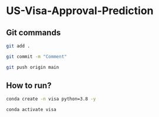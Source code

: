 # US-Visa-Approval-Prediction

## Git commands
```bash
git add .

git commit -m "Comment"

git push origin main

```

## How to run?

```bash
conda create -n visa python=3.8 -y
```
```bash
conda activate visa
```